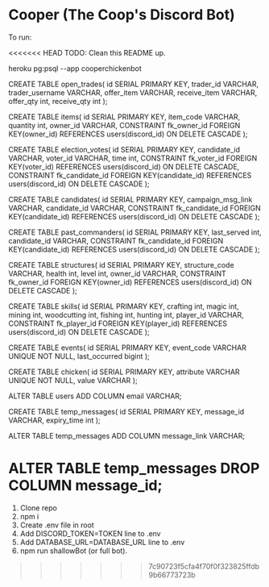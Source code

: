 # Cooper (The Coop's Discord Bot)

To run:

<<<<<<< HEAD
TODO: Clean this README up.







<!-- Access database -->
heroku pg:psql --app cooperchickenbot





<!-- Schema -->


CREATE TABLE open_trades(
    id SERIAL PRIMARY KEY,
    trader_id VARCHAR,
    trader_username VARCHAR,
    offer_item VARCHAR,
    receive_item VARCHAR,
    offer_qty int,
    receive_qty int
);

CREATE TABLE items(
    id SERIAL PRIMARY KEY,
    item_code VARCHAR,
    quantity int,
    owner_id VARCHAR,
    CONSTRAINT fk_owner_id
        FOREIGN KEY(owner_id) 
        REFERENCES users(discord_id)
        ON DELETE CASCADE
);




CREATE TABLE election_votes(
    id SERIAL PRIMARY KEY,
    candidate_id VARCHAR,
    voter_id VARCHAR,
    time int,
    CONSTRAINT fk_voter_id
        FOREIGN KEY(voter_id) 
        REFERENCES users(discord_id)
        ON DELETE CASCADE,
    CONSTRAINT fk_candidate_id
        FOREIGN KEY(candidate_id) 
        REFERENCES users(discord_id)
        ON DELETE CASCADE
);


CREATE TABLE candidates(
    id SERIAL PRIMARY KEY,
    campaign_msg_link VARCHAR,
    candidate_id VARCHAR,
    CONSTRAINT fk_candidate_id
        FOREIGN KEY(candidate_id) 
        REFERENCES users(discord_id)
        ON DELETE CASCADE
);

CREATE TABLE past_commanders(
    id SERIAL PRIMARY KEY,
    last_served int,
    candidate_id VARCHAR,
    CONSTRAINT fk_candidate_id
        FOREIGN KEY(candidate_id) 
        REFERENCES users(discord_id)
        ON DELETE CASCADE
);


CREATE TABLE structures(
    id SERIAL PRIMARY KEY,
    structure_code VARCHAR,
    health int,
    level int,
    owner_id VARCHAR,
    CONSTRAINT fk_owner_id
        FOREIGN KEY(owner_id) 
        REFERENCES users(discord_id)
        ON DELETE CASCADE
);

CREATE TABLE skills(
    id SERIAL PRIMARY KEY,
    crafting int,
    magic int,
    mining int,
    woodcutting int,
    fishing int,
    hunting int,
    player_id VARCHAR,
    CONSTRAINT fk_player_id
        FOREIGN KEY(player_id) 
        REFERENCES users(discord_id)
        ON DELETE CASCADE
);


CREATE TABLE events(
    id SERIAL PRIMARY KEY,
    event_code VARCHAR UNIQUE NOT NULL,
    last_occurred bigint
);


CREATE TABLE chicken(
    id SERIAL PRIMARY KEY,
    attribute VARCHAR UNIQUE NOT NULL,
    value VARCHAR
);


<!-- Useful forced actions -->
ALTER TABLE users
    ADD COLUMN email VARCHAR;



CREATE TABLE temp_messages(
    id SERIAL PRIMARY KEY,
    message_id VARCHAR,
    expiry_time int
);

ALTER TABLE temp_messages
    ADD COLUMN message_link VARCHAR;
    
ALTER TABLE temp_messages
    DROP COLUMN message_id;
=======
1. Clone repo
2. npm i
3. Create .env file in root
4. Add DISCORD_TOKEN=TOKEN line to .env
5. Add DATABASE_URL=DATABASE_URL line to .env
6. npm run shallowBot (or full bot).
>>>>>>> 7c90723f5cfa4f70f0f323825ffdb9b66773723b
